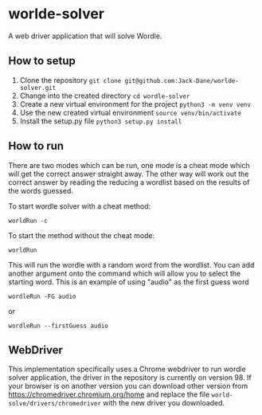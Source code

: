 # worlde-solver
A web driver application that will solve Wordle. 

## How to setup
1. Clone the repository `git clone git@github.com:Jack-Dane/worlde-solver.git`
2. Change into the created directory `cd wordle-solver`
3. Create a new virtual environment for the project `python3 -m venv venv`
4. Use the new created virtual environment `source venv/bin/activate`
5. Install the setup.py file `python3 setup.py install`

## How to run
There are two modes which can be run, one mode is a cheat mode which will get the correct 
answer straight away. The other way will work out the correct answer by reading the reducing 
a wordlist based on the results of the words guessed. 

To start wordle solver with a cheat method:
```
worldRun -c
```

To start the method without the cheat mode:
```
worldRun
```

This will run the wordle with a random word from the wordlist. You can add another argument onto
the command which will allow you to select the starting word. This is an example of using "audio" 
as the first guess word
```
wordleRun -FG audio
```
or 
```
wordleRun --firstGuess audio
```

## WebDriver
This implementation specifically uses a Chrome webdriver to run wordle solver application, the driver
in the repository is currently on version 98. If your browser is on another version you can download 
other version from https://chromedriver.chromium.org/home and replace the file `world-solve/drivers/chromedriver`
with the new driver you downloaded. 
